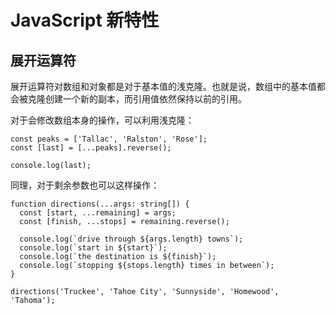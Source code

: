 # JavaScript 新特性

## 展开运算符

展开运算符对数组和对象都是对于基本值的浅克隆。也就是说，数组中的基本值都会被克隆创建一个新的副本，而引用值依然保持以前的引用。

对于会修改数组本身的操作，可以利用浅克隆：

```tsx
const peaks = ['Tallac', 'Ralston', 'Rose'];
const [last] = [...peaks].reverse();

console.log(last);
```

同理，对于剩余参数也可以这样操作：

```tsx
function directions(...args: string[]) {
  const [start, ...remaining] = args;
  const [finish, ...stops] = remaining.reverse();

  console.log(`drive through ${args.length} towns`);
  console.log(`start in ${start}`);
  console.log(`the destination is ${finish}`);
  console.log(`stopping ${stops.length} times in between`);
}

directions('Truckee', 'Tahoe City', 'Sunnyside', 'Homewood', 'Tahoma');
```